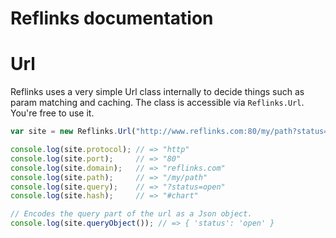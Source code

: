 # Reflinks documentation

# Url

Reflinks uses a very simple Url class internally to decide things such as param matching and caching. The class is accessible via `Reflinks.Url`. You're free to use it.

```javascript
var site = new Reflinks.Url("http://www.reflinks.com:80/my/path?status=open#chart");

console.log(site.protocol); // => "http"
console.log(site.port);     // => "80"
console.log(site.domain);   // => "reflinks.com"
console.log(site.path);     // => "/my/path"
console.log(site.query);    // => "?status=open"
console.log(site.hash);     // => "#chart"

// Encodes the query part of the url as a Json object.
console.log(site.queryObject()); // => { 'status': 'open' }
```